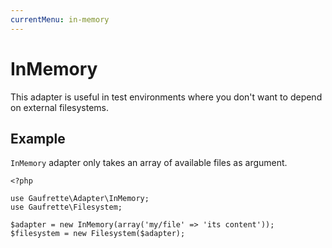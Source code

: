 ```yaml
---
currentMenu: in-memory
---
```


# InMemory

This adapter is useful in test environments where you don't want to depend on external filesystems.

## Example

`InMemory` adapter only takes an array of available files as argument.

```
<?php

use Gaufrette\Adapter\InMemory;
use Gaufrette\Filesystem;

$adapter = new InMemory(array('my/file' => 'its content'));
$filesystem = new Filesystem($adapter);
```
